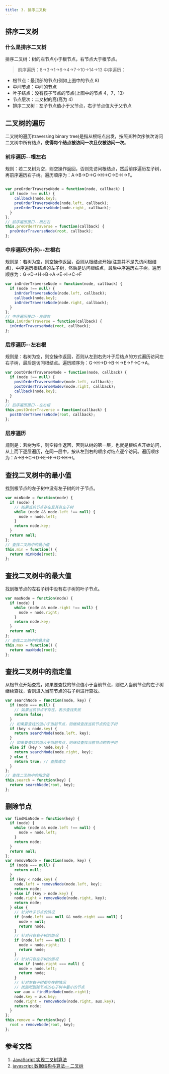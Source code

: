 ```yaml
---
title: 3. 排序二叉树
---
```

## 排序二叉树
### 什么是排序二叉树
排序二叉树：树的左节点小于根节点，右节点大于根节点。
<img :src="$withBase('/algorithm/binary-tree.png')" alt="">

> 前序遍历：8->3->1->6->4->7->10->14->13
> 中序遍历：

- 根节点：最顶部的节点(例如上图中的节点 8)
- 中间节点：中间的节点
- 叶子结点：没有孩子节点的节点(上图中的节点 4，7，13)
- 节点层次：二叉树的高(高为 4)
- 排序二叉树：左子节点值小于父节点，右子节点值大于父节点

## 二叉树的遍历
二叉树的遍历(traversing binary tree)是指从根结点出发，按照某种次序依次访问二叉树中所有结点，**使得每个结点被访问一次且仅被访问一次**。
### 前序遍历--根左右
规则：若二叉树为空，则空操作返回，否则先访问根结点，然后前序遍历左子树，再前序遍历右子树。遍历顺序为：A->B->D->G->H->C->E->I->F。

<img :src="$withBase('/algorithm/binary-tree2.png')" alt="">

```js
var preOrderTraverseNode = function(node, callback) {
  if (node !== null) {
    callback(node.key);
    preOrderTraverseNode(node.left, callback);
    preOrderTraverseNode(node.right, callback);
  }
};
// 前序遍历接口--根左右
this.preOrderTraverse = function(callback) {
  preOrderTraverseNode(root, callback);
};
```

### 中序遍历(升序)--左根右
规则是：若树为空，则空操作返回，否则从根结点开始(注意并不是先访问根结点)，中序遍历根结点的左子树，然后是访问根结点，最后中序遍历右子树。遍历顺序为：G->D->H->B->A->E->I->C->F
<img :src="$withBase('/algorithm/binary-tree3.png')" alt="">

```js
var inOrderTraverseNode = function(node, callback) {
  if (node !== null) {
    inOrderTraverseNode(node.left, callback);
    callback(node.key);
    inOrderTraverseNode(node.right, callback);
  }
};
// 中序遍历接口--左根右
this.inOrderTraverse = function(callback) {
  inOrderTraverseNode(root, callback);
};
```

### 后序遍历--左右根
规则是：若树为空，则空操作返回，否则从左到右先叶子后结点的方式遍历访问左右子树，最后是访问根结点。遍历顺序为：G->H->D->B->I->E->F->C->A。
<img :src="$withBase('/algorithm/binary-tree4.png')" alt="">

```js
var postOrderTraverseNode = function(node, callback) {
  if (node !== null) {
    postOrderTraverseNodev(node.left, callback);
    postOrderTraverseNodev(node.right, callback);
    callback(node.key);
  }
};
// 后序遍历接口--左右根
this.postOrderTraverse = function(callback) {
  postOrderTraverseNode(root, callback);
};
```
### 层序遍历
规则是：若树为空，则空操作返回，否则从树的第一层，也就是根结点开始访问，从上而下逐层遍历，在同一层中，按从左到右的顺序对结点逐个访问。遍历顺序为：A->B->C->D->E->F->G->H->I。
<img :src="$withBase('/algorithm/binary-tree5.png')" alt="">

## 查找二叉树中的最小值
找到根节点的左子树中没有左子树的叶子节点。
```js
var minNode = function(node) {
  if (node) {
    // 如果当前节点存在且其有左子树
    while (node && node.left !== null) {
      node = node.left;
    }
    return node.key;
  }
  return null;
};
// 查找二叉树中的最小值
this.min = function() {
  return minNode(root);
};
```
## 查找二叉树中的最大值
找到根节点的左右子树中没有右子树的叶子节点。
```js
var maxNode = function(node) {
  if (node) {
    while (node && node.right !== null) {
      node = node.right;
    }
    return node.key;
  }
  return null;
};
// 查找二叉树中的最大值
this.max = function() {
  return maxNode(root);
};
```
## 查找二叉树中的指定值
从根节点开始查找，如果要查找的节点值小于当前节点，则进入当前节点的左子树继续查找，否则进入当前节点的右子树进行查找。
```js
var searchNode = function(node, key) {
  if (node === null) {
    // 如果当前节点不存在，表示查找失败
    return false;
  }
  // 如果要查找的值小于当前节点，则继续查找当前节点的左子树
  if (key < node.key) {
    return searchNode(node.left, key);
  }
  // 如果要查找的值大于当前节点，则继续查找当前节点的右子树
  else if (key > node.key) {
    return searchNode(node.right, key);
  } else {
    return true; // 查找成功
  }
};
// 查找二叉树中的指定值
this.search = function(key) {
  return searchNode(root, key);
};
```

## 删除节点
```js
var findMinNode = function(key) {
  if (node) {
    while (node && node.left !== null) {
      node = node.left;
    }
    return node;
  }
  return null;
};
var removeNode = function(node, key) {
  if (node === null) {
    return null;
  }
  if (key < node.key) {
    node.left = removeNode(node.left, key);
    return node;
  } else if (key > node.key) {
    node.right = removeNode(node.right, key);
    return node;
  } else {
    // 针对叶子节点的情况
    if (node.left === null && node.right === null) {
      node = null;
      return node;
    }
    // 针对只有右子树的情况
    if (node.left === null) {
      node = node.right;
      return node;
    }
    // 针对只有左子树的情况
    else if (node.right === null) {
      node = node.left;
      return node;
    }
    // 针对左右子树都存在的情况
    // 找到所删除节点的右子树中最小的节点
    var aux = findMinNode(node.right);
    node.key = aux.key;
    node.right = removeNode(node.right, aux.key);
    return node;
  }
};
this.remove = function(key) {
  root = removeNode(root, key);
};
```

## 参考文档
1. [JavaScript 实现二叉树算法](https://github.com/CruxF/IMOOC/issues/2)
2. [javascript 数据结构与算法-- 二叉树](https://www.cnblogs.com/tugenhua0707/p/4361051.html)
